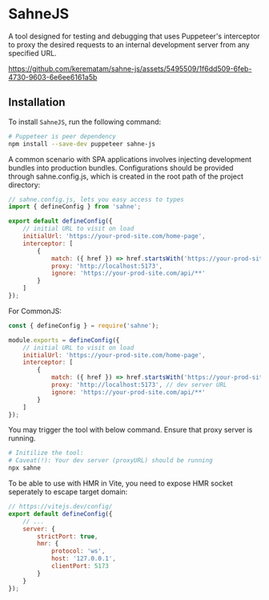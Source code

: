 # SahneJS

A tool designed for testing and debugging that uses Puppeteer's interceptor to proxy the desired requests to an internal development server from any specified URL.

https://github.com/kerematam/sahne-js/assets/5495509/1f6dd509-6feb-4730-9603-6e6ee6161a5b

## Installation

To install `SahneJS`, run the following command:

```sh
# Puppeteer is peer dependency
npm install --save-dev puppeteer sahne-js
```

A common scenario with SPA applications involves injecting development bundles into production bundles. Configurations should be provided through sahne.config.js, which is created in the root path of the project directory:

```js
// sahne.config.js, lets you easy access to types
import { defineConfig } from 'sahne';

export default defineConfig({
	// initial URL to visit on load
	initialUrl: 'https://your-prod-site.com/home-page',
	interceptor: [
		{
			match: ({ href }) => href.startsWith('https://your-prod-site.com'),
			proxy: 'http://localhost:5173',
			ignore: 'https://your-prod-site.com/api/**'
		}
	]
});
```

For CommonJS:

```js
const { defineConfig } = require('sahne');

module.exports = defineConfig({
	// initial URL to visit on load
	initialUrl: 'https://your-prod-site.com/home-page',
	interceptor: [
		{
			match: ({ href }) => href.startsWith('https://your-prod-site.com'),
			proxy: 'http://localhost:5173', // dev server URL
			ignore: 'https://your-prod-site.com/api/**'
		}
	]
});
```

You may trigger the tool with below command. Ensure that proxy server is running.

```sh
# Initilize the tool:
# Caveat(!): Your dev server (proxyURL) should be running
npx sahne
```

To be able to use with HMR in Vite, you need to expose HMR socket seperately to escape target domain:

```js
// https://vitejs.dev/config/
export default defineConfig({
	// ...
	server: {
		strictPort: true,
		hmr: {
			protocol: 'ws',
			host: '127.0.0.1',
			clientPort: 5173
		}
	}
});
```
